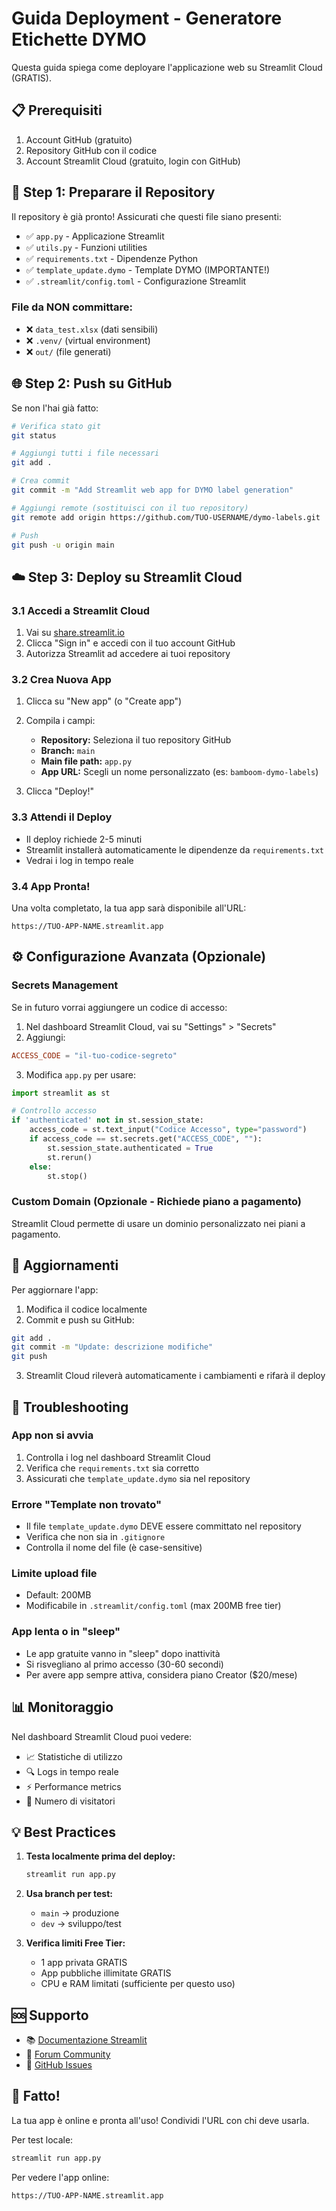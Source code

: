# Guida Deployment - Generatore Etichette DYMO

Questa guida spiega come deployare l'applicazione web su Streamlit Cloud (GRATIS).

## 📋 Prerequisiti

1. Account GitHub (gratuito)
2. Repository GitHub con il codice
3. Account Streamlit Cloud (gratuito, login con GitHub)

## 🚀 Step 1: Preparare il Repository

Il repository è già pronto! Assicurati che questi file siano presenti:

- ✅ `app.py` - Applicazione Streamlit
- ✅ `utils.py` - Funzioni utilities
- ✅ `requirements.txt` - Dipendenze Python
- ✅ `template_update.dymo` - Template DYMO (IMPORTANTE!)
- ✅ `.streamlit/config.toml` - Configurazione Streamlit

### File da NON committare:
- ❌ `data_test.xlsx` (dati sensibili)
- ❌ `.venv/` (virtual environment)
- ❌ `out/` (file generati)

## 🌐 Step 2: Push su GitHub

Se non l'hai già fatto:

```bash
# Verifica stato git
git status

# Aggiungi tutti i file necessari
git add .

# Crea commit
git commit -m "Add Streamlit web app for DYMO label generation"

# Aggiungi remote (sostituisci con il tuo repository)
git remote add origin https://github.com/TUO-USERNAME/dymo-labels.git

# Push
git push -u origin main
```

## ☁️ Step 3: Deploy su Streamlit Cloud

### 3.1 Accedi a Streamlit Cloud

1. Vai su [share.streamlit.io](https://share.streamlit.io)
2. Clicca "Sign in" e accedi con il tuo account GitHub
3. Autorizza Streamlit ad accedere ai tuoi repository

### 3.2 Crea Nuova App

1. Clicca su "New app" (o "Create app")
2. Compila i campi:
   - **Repository:** Seleziona il tuo repository GitHub
   - **Branch:** `main`
   - **Main file path:** `app.py`
   - **App URL:** Scegli un nome personalizzato (es: `bamboom-dymo-labels`)

3. Clicca "Deploy!"

### 3.3 Attendi il Deploy

- Il deploy richiede 2-5 minuti
- Streamlit installerà automaticamente le dipendenze da `requirements.txt`
- Vedrai i log in tempo reale

### 3.4 App Pronta!

Una volta completato, la tua app sarà disponibile all'URL:
```
https://TUO-APP-NAME.streamlit.app
```

## ⚙️ Configurazione Avanzata (Opzionale)

### Secrets Management

Se in futuro vorrai aggiungere un codice di accesso:

1. Nel dashboard Streamlit Cloud, vai su "Settings" > "Secrets"
2. Aggiungi:
```toml
ACCESS_CODE = "il-tuo-codice-segreto"
```

3. Modifica `app.py` per usare:
```python
import streamlit as st

# Controllo accesso
if 'authenticated' not in st.session_state:
    access_code = st.text_input("Codice Accesso", type="password")
    if access_code == st.secrets.get("ACCESS_CODE", ""):
        st.session_state.authenticated = True
        st.rerun()
    else:
        st.stop()
```

### Custom Domain (Opzionale - Richiede piano a pagamento)

Streamlit Cloud permette di usare un dominio personalizzato nei piani a pagamento.

## 🔄 Aggiornamenti

Per aggiornare l'app:

1. Modifica il codice localmente
2. Commit e push su GitHub:
```bash
git add .
git commit -m "Update: descrizione modifiche"
git push
```

3. Streamlit Cloud rileverà automaticamente i cambiamenti e rifarà il deploy

## 🐛 Troubleshooting

### App non si avvia

1. Controlla i log nel dashboard Streamlit Cloud
2. Verifica che `requirements.txt` sia corretto
3. Assicurati che `template_update.dymo` sia nel repository

### Errore "Template non trovato"

- Il file `template_update.dymo` DEVE essere committato nel repository
- Verifica che non sia in `.gitignore`
- Controlla il nome del file (è case-sensitive)

### Limite upload file

- Default: 200MB
- Modificabile in `.streamlit/config.toml` (max 200MB free tier)

### App lenta o in "sleep"

- Le app gratuite vanno in "sleep" dopo inattività
- Si risvegliano al primo accesso (30-60 secondi)
- Per avere app sempre attiva, considera piano Creator ($20/mese)

## 📊 Monitoraggio

Nel dashboard Streamlit Cloud puoi vedere:

- 📈 Statistiche di utilizzo
- 🔍 Logs in tempo reale
- ⚡ Performance metrics
- 👥 Numero di visitatori

## 💡 Best Practices

1. **Testa localmente prima del deploy:**
   ```bash
   streamlit run app.py
   ```

2. **Usa branch per test:**
   - `main` → produzione
   - `dev` → sviluppo/test

3. **Verifica limiti Free Tier:**
   - 1 app privata GRATIS
   - App pubbliche illimitate GRATIS
   - CPU e RAM limitati (sufficiente per questo uso)

## 🆘 Supporto

- 📚 [Documentazione Streamlit](https://docs.streamlit.io)
- 💬 [Forum Community](https://discuss.streamlit.io)
- 🐛 [GitHub Issues](https://github.com/streamlit/streamlit/issues)

## 🎉 Fatto!

La tua app è online e pronta all'uso! Condividi l'URL con chi deve usarla.

Per test locale:
```bash
streamlit run app.py
```

Per vedere l'app online:
```
https://TUO-APP-NAME.streamlit.app
```

